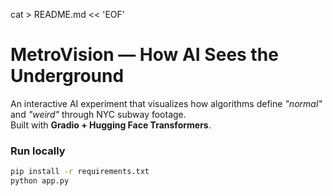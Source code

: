 cat > README.md << 'EOF'
# MetroVision — How AI Sees the Underground

An interactive AI experiment that visualizes how algorithms define *"normal"* and *"weird"* through NYC subway footage.  
Built with **Gradio + Hugging Face Transformers**.

### Run locally
```bash
pip install -r requirements.txt
python app.py
